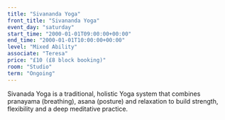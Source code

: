 ```yaml
---
title: "Sivananda Yoga"
front_title: "Sivananda Yoga"
event_day: "saturday"
start_time: "2000-01-01T09:00:00+00:00"
end_time: "2000-01-01T10:00:00+00:00"
level: "Mixed Ability"
associate: "Teresa"
price: "£10 (£8 block booking)"
room: "Studio"
term: "Ongoing"
---
```


Sivanada Yoga is a traditional, holistic Yoga system that combines pranayama (breathing), asana (posture) and relaxation to build strength, flexibility and a deep meditative practice.
